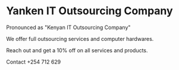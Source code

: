 # Yanken IT Outsourcing Company

Pronounced as "Kenyan IT Outsourcing Company"

We offer full outsourcing services and computer hardwares.

Reach out and get a 10% off on all services and products.

Contact +254 712 629
